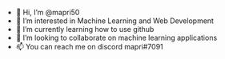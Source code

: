 - 👋 Hi, I’m @mapri50
- 👀 I’m interested in Machine Learning and Web Development
- 🌱 I’m currently learning how to use github
- 💞️ I’m looking to collaborate on machine learning applications
- 📫 You can reach me on discord mapri#7091
